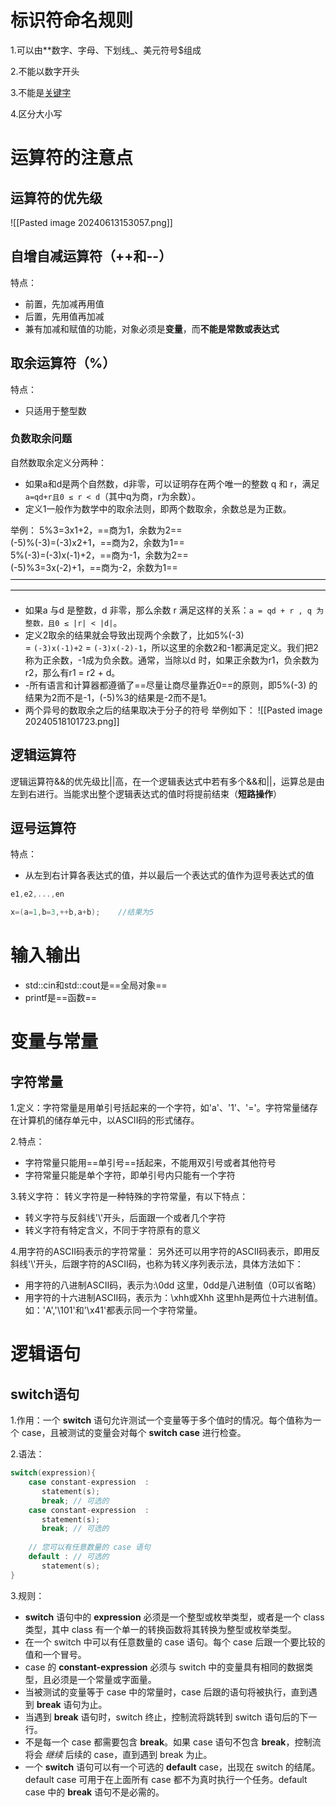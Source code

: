 # 标识符命名规则

1.可以由**数字、字母、下划线_、美元符号$组成

2.不能以数字开头

3.不能是[关键字](https://so.csdn.net/so/search?q=%E5%85%B3%E9%94%AE%E5%AD%97&spm=1001.2101.3001.7020)

4.区分大小写

# 运算符的注意点

## 运算符的优先级
![[Pasted image 20240613153057.png]]


## 自增自减运算符（++和--）
特点：
- 前置，先加减再用值
- 后置，先用值再加减
- 兼有加减和赋值的功能，对象必须是**变量**，而**不能是常数或表达式**

## 取余运算符（%）

特点：
- 只适用于整型数

### 负数取余问题
自然数取余定义分两种：
- 如果a和d是两个自然数，d非零，可以证明存在两个唯一的整数 q 和 r，满足`a=qd+r且0 ≤ r < d`（其中q为商，r为余数）。
- 定义1一般作为数学中的取余法则，即两个数取余，余数总是为正数。

举例：
5%3=3x1+2，==商为1，余数为2==  
(-5)%(-3)=(-3)x2+1，==商为2，余数为1==  
5%(-3)=(-3)x(-1)+2，==商为-1，余数为2==  
(-5)%3=3x(-2)+1，==商为-2，余数为1==
————————————————————————————————————————————————————————————————————————
- 如果a 与d 是整数，d 非零，那么余数 r 满足这样的关系：`a = qd + r , q 为整数，且0 ≤ |r| < |d|`。
- 定义2取余的结果就会导致出现两个余数了，比如5%(-3) = `(-3)x(-1)+2` = `(-3)x(-2)-1`，所以这里的余数2和-1都满足定义。我们把2称为正余数，-1成为负余数。通常，当除以d 时，如果正余数为r1，负余数为r2，那么有r1 = r2 + d。
- -所有语言和计算器都遵循了==尽量让商尽量靠近0==的原则，即5%(-3) 的结果为2而不是-1，(-5)%3的结果是-2而不是1。
- 两个异号的数取余之后的结果取决于分子的符号
举例如下：
![[Pasted image 20240518101723.png]]
## 逻辑运算符

逻辑运算符&&的优先级比||高，在一个逻辑表达式中若有多个&&和||，运算总是由左到右进行。当能求出整个逻辑表达式的值时将提前结束（**短路操作**）

## 逗号运算符
特点：
- 从左到右计算各表达式的值，并以最后一个表达式的值作为逗号表达式的值
```cpp
e1,e2,...,en

x=(a=1,b=3,++b,a+b);    //结果为5
```

# 输入输出
- std::cin和std::cout是==全局对象==
- printf是==函数==

# 变量与常量

## 字符常量
1.定义：字符常量是用单引号括起来的一个字符，如'a'、'1'、'='。字符常量储存在计算机的储存单元中，以ASCII码的形式储存。

2.特点：
- 字符常量只能用==单引号==括起来，不能用双引号或者其他符号
- 字符常量只能是单个字符，即单引号内只能有一个字符

3.转义字符：
转义字符是一种特殊的字符常量，有以下特点：
- 转义字符与反斜线'\\'开头，后面跟一个或者几个字符
- 转义字符有特定含义，不同于字符原有的意义

4.用字符的ASCII码表示的字符常量：
另外还可以用字符的ASCII码表示，即用反斜线'\\'开头，后跟字符的ASCII码，也称为转义序列表示法，具体方法如下：
- 用字符的八进制ASCII码，表示为:\\0dd  这里，0dd是八进制值（0可以省略）
- 用字符的十六进制ASCII码，表示为：\\xhh或Xhh  这里hh是两位十六进制值。如：'A','\\101'和'\\x41'都表示同一个字符常量。



# 逻辑语句

## switch语句

1.作用：一个 **switch** 语句允许测试一个变量等于多个值时的情况。每个值称为一个 case，且被测试的变量会对每个 **switch case** 进行检查。

2.语法：
```cpp
switch(expression){
    case constant-expression  :
       statement(s);
       break; // 可选的
    case constant-expression  :
       statement(s);
       break; // 可选的
  
    // 您可以有任意数量的 case 语句
    default : // 可选的
       statement(s);
}
```

3.规则：
- **switch** 语句中的 **expression** 必须是一个整型或枚举类型，或者是一个 class 类型，其中 class 有一个单一的转换函数将其转换为整型或枚举类型。
- 在一个 switch 中可以有任意数量的 case 语句。每个 case 后跟一个要比较的值和一个冒号。
- case 的 **constant-expression** 必须与 switch 中的变量具有相同的数据类型，且必须是一个常量或字面量。
- 当被测试的变量等于 case 中的常量时，case 后跟的语句将被执行，直到遇到 **break** 语句为止。
- 当遇到 **break** 语句时，switch 终止，控制流将跳转到 switch 语句后的下一行。
- 不是每一个 case 都需要包含 **break**。如果 case 语句不包含 **break**，控制流将会 _继续_ 后续的 case，直到遇到 break 为止。
- 一个 **switch** 语句可以有一个可选的 **default** case，出现在 switch 的结尾。default case 可用于在上面所有 case 都不为真时执行一个任务。default case 中的 **break** 语句不是必需的。
